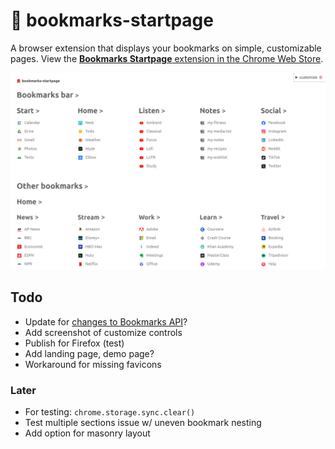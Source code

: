 
# 🔖 bookmarks-startpage

A browser extension that displays your bookmarks on simple, customizable pages. View the [**Bookmarks Startpage** extension in the Chrome Web Store](https://chromewebstore.google.com/detail/bookmarks-startpage/nkbcfcjndkpjejdfekeemdelppjdmlga).

![sceenshot](screenshots/1.png)

## Todo

- Update for [changes to Bookmarks API](https://developer.chrome.com/blog/bookmarks-sync-changes)?
- Add screenshot of customize controls
- Publish for Firefox (test)
- Add landing page, demo page?
- Workaround for missing favicons

### Later

- For testing: `chrome.storage.sync.clear()`
- Test multiple sections issue w/ uneven bookmark nesting
- Add option for masonry layout
